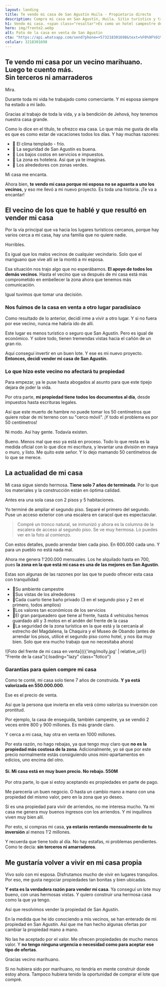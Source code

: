 ```yaml
---
layout: landing
title: Te vendo mi casa de San Agustín Huila - Propietario directo
description: Compra mi casa en San Agustín, Huila. Sitio turístico y tranquilo. ¿Y te gusta pagar comisión? Aquí no. Te atiendo yo, el propietario, directamente.
h1: Vendo mi casa. <span class="resaltar">Es como un hotel campestre de vacaciones</span>
hero: img/frente2.webp
alt: Foto de la casa en venta de San Agustin
cta: "https://api.whatsapp.com/send?phone=+573218301698&text=%F0%9F%91%B7%F0%9F%8F%BC%20Hola.%20Por%20favor,%20reg%C3%A1lame%20m%C3%A1s%20informaci%C3%B3n%20sobre%20tu%20casa%20en%20venta"
celular: 3218301698
---
```


<!-- Que la inversión crezca.
Comprar una casa que no se esté dañando.
Evitar reparaciones.
Pasarse lo más pronto posible.
Disfrutar de un buen vecindario.
Que no le salga muy cara.
No pagar mucho en impuestos.
Comprar y poder alquilar.
Evitar estafas.
Cerca a servicios básicos.
Que te guste la casa.
No es una cajita de 400M, es una gran casa amplia -->

## Te vendo mi casa por un vecino marihuano. Luego te cuento más.<br> Sin terceros ni amarraderos

Mira.

Durante toda mi vida he trabajado como comerciante. Y mi esposa siempre ha estado a mi lado.

Gracias al trabajo de toda la vida, y a la bendición de Jehová, hoy tenemos nuestra casa grande.

Como lo dice en el título, te ofrezco esa casa. Lo que más me gusta de ella es que es como estar de vacaciones todos los días. Y hay muchas razones:

* 🔹 El clima templado - frío.
* 🔹 La seguridad de San Agustín es buena.
* 🔹 Los bajos costos en servicios e impuestos.
* 🔹 La zona es hotelera. Así que ya te imaginas.
* 🔹 Los alrededores con zonas verdes.

Mi casa me encanta.

Ahora bien, **te vendo mi casa porque mi esposa no se aguanta a uno los vecinos**, y eso me llevó a mi nuevo proyecto. Es toda una historia. ¡Te va a encantar!

## El vecino de los que te hablé y que resultó en vender mi casa

Por la vía principal que va hacia los lugares turísticos cercanos, porque hay varios cerca a mi casa, hay una familia que no quiere nadie.

Horribles.

Es igual que los malos vecinos de cualquier vecindario. Solo que el mariguano que vive allí se la montó a mi esposa.

Esa situación nos trajo algo que no esperábamos. **El apoyo de todos los demás vecinos**. Hasta el vecino que va después de mi casa está más comprometido en embellecer la zona ahora que tenemos más comunicación.

Igual tuvimos que tomar una decisión.

### Nos fuimos de la casa en venta a otro lugar paradisíaco

Como resultado de lo anterior, decidí irme a vivir a otro lugar. Y si no fuera por ese vecino, nunca me habría ido de allí.

Este lugar es menos turístico o seguro que San Agustín. Pero es igual de económico. Y sobre todo, tienen tremendas vistas hacia el cañón de un gran río.

Aquí conseguí invertir en un buen lote. Y ese es mi nuevo proyecto. **Entonces, decidí vender mi casa de San Agustín.**

### Lo que hizo este vecino no afectará tu propiedad

Para empezar, ya le puse hasta abogados al asunto para que este tipejo dejara de joder la vida.

Por otra parte, **mi propiedad tiene todos los documentos al día**, desde impuestos hasta escrituras legales.

Así que este muerto de hambre no puede tomar los 50 centímetros que quiere robar de mi terreno con su "cerco móvil". ¡Y todo el problema es por 50 centímetros!

Ni modo. Así hay gente. Todavía existen.

Bueno. Menos mal que eso ya está en proceso. Todo lo que resta es la medida oficial con lo que dice mi escritura, y levantar una división en maya o muro, y listo. Me quito este señor. Y lo dejo mamando 50 centímetros de lo que se merece.

## La actualidad de mi casa

Mi casa sigue siendo hermosa. **Tiene solo 7 años de terminada**. Por lo que los materiales y la construcción están en óptima calidad.

Antes era una sola casa con 2 pisos y 5 habitaciones.

Yo terminé de ampliar el segundo piso. Separé el primero del segundo. Puse un acceso exterior con una escalera en caracol que es espectacular.

>Compré un tronco natural, se inmunizó y ahora es la columna de la escalera de acceso al segundo piso. Se ve muy hermosa. Lo puedes ver en la foto al comienzo.

Con estos detalles, puedo arrendar bien cada piso. En 600.000 cada uno. Y para un pueblo no está nada mal.

Ahora me genera 1'200.000 mensuales. Los he alquilado hasta en 700, pues **la zona en la que está mi casa es una de las mejores en San Agustín**.

Estas son algunas de las razones por las que te puedo ofrecer esta casa con tranquilidad:

* 🔹Su ambiente campestre
* 🔹Sus vistas de los alrededores
* 🔹Cada cuarto tiene baño privado (3 en el segundo piso y 2 en el primero, todos amplios)
* 🔹Los valores tan económicos de los servicios
* 🔹El gran parqueadero que tiene al frente, hasta 4 vehículos hemos guardado allí y 3 motos en el andén del frente de la casa
* 🔹La seguridad de la zona turística en la que está y la cercanía al estrecho del Magdalena, la Chaquira y el Museo de Obando (antes de arrendar los pisos, utilicé el segundo piso como hotel, y nos iba muy bien. Solo que era mucho trabajo que no necesitaba ahora)

![Foto del frente de mi casa en venta]({{'img/molly.jpg' | relative_url}} "Frente de la casa"){:loading="lazy" class="fotico"}  

### Garantías para quien compre mi casa

Como te conté, mi casa solo tiene 7 años de construida. **Y ya está valorizada en 550.000.000**.

Ese es el precio de venta.

Así que la persona que invierta en ella verá cómo valoriza su inversión con prontitud.

Por ejemplo, la casa de enseguida, también campestre, ya se vendió 2 veces entre 800 y 900 millones. Es más grande claro.

Y cerca a mi casa, hay otra en venta en 1000 millones.

Por esta razón, no hago rebajas, ya que tengo muy claro que **no es la propiedad más costosa de la zona**. Adicionalmente, yo sé que por este precio normalmente estás consiguiendo unos mini-apartamentos en edicios, uno encima del otro.

#### Sí. Mi casa está en muy buen precio. No rebajo. 550M

Por otra parte, lo que sí estoy aceptando es propiedades en parte de pago.

Me parecería un buen negocio. O hasta un cambio mano a mano con una propiedad del mismo valor, pero en la zona que yo deseo.

Si es una propiedad para vivir de arriendos, no me interesa mucho. Ya mi casa me genera muy buenos ingresos con los arriendos. Y mi inquilinos viven muy bien allí.

Por esto, si compras mi casa, **ya estarás rentando mensualmente de tu inversión** al menos 1'2 millones.

Y recuerda que tiene todo al día. No hay estafas, ni problemas pendientes. Como te decía: **sin terceros ni amarraderos**.

## Me gustaría volver a vivir en mi casa propia

Vivo solo con mi esposa. Disfrutamos mucho de vivir en lugares tranquilos. Por eso, me gusta negociar propiedades tan bonitas y bien ubicadas.

**Y esta es la verdadera razón para vender mi casa**. Ya conseguí un lote muy bueno, con unas hermosas vistas. Y quiero construir una hermosa casa como la que ya tengo.

Así que resolvimos vender la propiedad de San Agustín.

En la medida que he ido conociendo a mis vecinos, se han enterado de mi propiedad en San Agustín. Así que me han hecho algunas ofertas por cambiar la propiedad mano a mano.

No las he aceptado por el valor. Me ofrecen propiedades de mucho menos valor. Y **no tengo ninguna urgencia o necesidad como para aceptar ese tipo de ofertas**.

Gracias vecino marihuano.

Si no hubiera sido por marihuano, no tendría en mente construir donde estoy ahora. Tampoco hubiera tenido la oportunidad de comprar el lote que compré.

